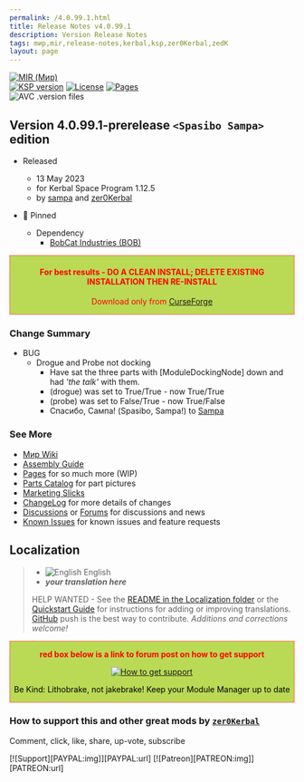```yaml
---
permalink: /4.0.99.1.html
title: Release Notes v4.0.99.1
description: Version Release Notes
tags: mир,mir,release-notes,kerbal,ksp,zer0Kerbal,zedK
layout: page
---
```

<!-- ReleaseLayout.md v4.0.99.1
MIR (Мир)
created: 2014
updated: 13 May 2023

TEMPLATE: ReleaseLayout.md v1.3.5.1
created: 11 Aug 2018
updated: 13 Apr 2023 -->

[![MIR (Мир)][SHD:mod]][CURSFG:url]  
[![KSP version][KSP:shd]][KSP:url] [![License][LIC:shd]][LIC:url] [![Pages][SHD:pgs]][pages]  
![AVC .version files][SHD:avc]

## Version 4.0.99.1-prerelease `<Spasibo Sampa>` edition

* Released
  * 13 May 2023
  * for Kerbal Space Program 1.12.5
  * by [sampa](https://github.com/Toa-Sampa) and [zer0Kerbal](https://github.com/zer0Kerbal)

* 📌 Pinned
  * Dependency
    * [BobCat Industries (BOB)](https://www.curseforge.com/kerbal/ksp-mods/BobCatInd)

<div style="border:0.5px solid Tomato; background-color: #bada55; color: #FF0000; text-align:center"><h4>
<b>For best results - DO A CLEAN INSTALL; DELETE EXISTING INSTALLATION THEN RE-INSTALL</b></h4><p>Download only from <a href="https://www.curseforge.com/kerbal/ksp-mods/MIR/files">CurseForge</a></p></div>

### Change Summary

* BUG
  * Drogue and Probe not docking
    * Have sat the three parts with [ModuleDockingNode] down and had *'the talk'* with them.
    * (drogue) was set to True/True - now True/True
    * (probe) was set to False/True - now True/False
    * Спасибо, Сампа! (Spasibo, Sampa!) to [Sampa](https://github.com/Toa-Sampa)

### See More

* [Мир Wiki](https://en.wikipedia.org/wiki/Mir)
* [Assembly Guide][assmb]
* [Pages][pages] for so much more (WIP)
* [Parts Catalog][parts] for part pictures
* [Marketing Slicks][markt]
* [ChangeLog][chlog] for more details of changes
* [Discussions][discu] or [Forums][forum] for discussions and news
* [Known Issues][issue] for known issues and feature requests

## Localization

>* ![English][EN] English
>* ***your translation here***
>
> HELP WANTED - See the [README in the Localization folder][lreadme] or the [Quickstart Guide][qstart] for instructions for adding or improving translations. [GitHub][GitHub:url] push is the best way to contribute. *Additions and corrections welcome!*

<div style="border:0.5px solid Tomato; background-color: #BADA55; color: #FF0000; text-align:center">
  <p><b>red box below is a link to forum post on how to get support</b></p>
  <a href="https://forum.kerbalspaceprogram.com/index.php?/topic/83212-*">
    <p><img src="https://i.postimg.cc/vHP6zmrw/image.png" alt="How to get support"></p></a>
  <p style="color: #000000;">Be Kind: Lithobrake, not jakebrake! Keep your Module Manager up to date</p>
</div>

### How to support this and other great mods by [`zer0Kerbal`][zer0Kerbal]

Comment, click, like, share, up-vote, subscribe

[![Support][PAYPAL:img]][PAYPAL:url] [![Patreon][PATREON:img]][PATREON:url]

<!-- links -->
[assmb]: https://zer0kerbal.github.io/MIR/Assembly "Assembly Guide"
[chlog]: https://raw.githubusercontent.com/zer0Kerbal/MIR/master/changelog.md "Changelog"
[discu]: https://github.com/zer0Kerbal/MIR/discussions/ "Discussions"
[forum]: https://forum.kerbalspaceprogram.com/index.php?/topic/192742-*/ "MIR forum thread"
[issue]: https://github.com/zer0Kerbal/MIR/issues/ "Issue Tracker"
[pages]: https://zer0kerbal.github.io/MIR/ "GitHub Pages"
[parts]: https://zer0kerbal.github.io/MIR/PartsCatalog "Parts Catalog"
[markt]: https://zer0kerbal.github.io/MIR/Marketing "Marketing Slicks"

<!-- shields -->
[SHD:avc]: https://github.com/zer0Kerbal/MIR/actions/workflows/AVC-VersionFileValidator.yml/badge.svg?style=plastic&labelColor=black "AVC Valid"
[SHD:pgs]: https://img.shields.io/badge/GitHub-Pages-white?style=plastic&labelColor=9cf&logoColor=181717&logo=github/ "GitHub IO"
[SHD:mod]: https://img.shields.io/badge/MIR%20(MIR)%20-v4.0.99.1--prerelease-BADA55.svg?style=plastic&labelColor=darkgreen/ "4.0.99.1-prerelease"

[CURSFG:url]: https://www.curseforge.com/kerbal/ksp-mods/MIR "Curseforge"
[GITHUB:url]: https://github.com/zer0Kerbal/MIR/ "GitHub"

[KSP:url]: http://kerbalspaceprogram.com/ "Kerbal Space Program"
[KSP:shd]: https://img.shields.io/badge/KSP-1.12.5-blue.svg?style=plastic&labelColor=black/ "Kerbal Space Program"

<!--- license -->
[LIC:url]: https://creativecommons.org/licenses/by-nd/4.0/ "CC BY-ND 4.0"
[LIC:shd]: https://img.shields.io/badge/License-CC%20BY--ND%204.0-ef9421?labelColor=black&style=plastic&logoColor=ef9421&logo=creativecommons "CC BY-ND 4.0"

[lreadme]: https://github.com/zer0Kerbal/zer0Kerbal/blob/master/Localization/readme.md "Localization Readme"
[qstart]: https://github.com/zer0Kerbal/zer0Kerbal/blob/master/Localization/quickstart.md "Quickstart"
[EN]: https://raw.githubusercontent.com/zer0Kerbal/zer0Kerbal/master/img/EN.png "English"  

[zer0Kerbal]: https://forum.kerbalspaceprogram.com/index.php?/profile/190933-*/ "zer0Kerbal"

<!-- THIS FILE: CC BY-ND 4.0 by zer0Kerbal -->